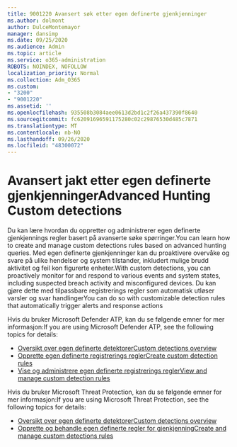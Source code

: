 ```yaml
---
title: 9001220 Avansert søk etter egen definerte gjenkjenninger
ms.author: dolmont
author: DulceMontemayor
manager: dansimp
ms.date: 09/25/2020
ms.audience: Admin
ms.topic: article
ms.service: o365-administration
ROBOTS: NOINDEX, NOFOLLOW
localization_priority: Normal
ms.collection: Adm_O365
ms.custom:
- "3200"
- "9001220"
ms.assetid: ''
ms.openlocfilehash: 935508b3084aee0613d2bd1c2f26a437390f8640
ms.sourcegitcommit: fc62091696591175280c02c29876530d485c7871
ms.translationtype: MT
ms.contentlocale: nb-NO
ms.lasthandoff: 09/26/2020
ms.locfileid: "48300072"
---
```

# <a name="advanced-hunting-custom-detections"></a><span data-ttu-id="549bc-102">Avansert jakt etter egen definerte gjenkjenninger</span><span class="sxs-lookup"><span data-stu-id="549bc-102">Advanced Hunting Custom detections</span></span>

<span data-ttu-id="549bc-103">Du kan lære hvordan du oppretter og administrerer egen definerte gjenkjennings regler basert på avanserte søke spørringer.</span><span class="sxs-lookup"><span data-stu-id="549bc-103">You can learn how to create and manage custom detections rules based on advanced hunting queries.</span></span> <span data-ttu-id="549bc-104">Med egen definerte gjenkjenninger kan du proaktivere overvåke og svare på ulike hendelser og system tilstander, inkludert mulige brudd aktivitet og feil kon figurerte enheter.</span><span class="sxs-lookup"><span data-stu-id="549bc-104">With custom detections, you can proactively monitor for and respond to various events and system states, including suspected breach activity and misconfigured devices.</span></span> <span data-ttu-id="549bc-105">Du kan gjøre dette med tilpassbare registrerings regler som automatisk utløser varsler og svar handlinger</span><span class="sxs-lookup"><span data-stu-id="549bc-105">You can do so with customizable detection rules that automatically trigger alerts and response actions</span></span>
  
<span data-ttu-id="549bc-106">Hvis du bruker Microsoft Defender ATP, kan du se følgende emner for mer informasjon:</span><span class="sxs-lookup"><span data-stu-id="549bc-106">If you are using Microsoft Defender ATP, see the following topics for details:</span></span> 
- [<span data-ttu-id="549bc-107">Oversikt over egen definerte detektorer</span><span class="sxs-lookup"><span data-stu-id="549bc-107">Custom detections overview</span></span>](https://docs.microsoft.com/windows/security/threat-protection/microsoft-defender-atp/overview-custom-detections)
- [<span data-ttu-id="549bc-108">Opprette egen definerte registrerings regler</span><span class="sxs-lookup"><span data-stu-id="549bc-108">Create custom detection rules</span></span>](https://docs.microsoft.com/windows/security/threat-protection/microsoft-defender-atp/custom-detection-rules)
- [<span data-ttu-id="549bc-109">Vise og administrere egen definerte registrerings regler</span><span class="sxs-lookup"><span data-stu-id="549bc-109">View and manage custom detection rules</span></span>](https://docs.microsoft.com/windows/security/threat-protection/microsoft-defender-atp/custom-detections-manage)

<span data-ttu-id="549bc-110">Hvis du bruker Microsoft Threat Protection, kan du se følgende emner for mer informasjon:</span><span class="sxs-lookup"><span data-stu-id="549bc-110">If you are using Microsoft Threat Protection, see the following topics for details:</span></span> 
- [<span data-ttu-id="549bc-111">Oversikt over egen definerte detektorer</span><span class="sxs-lookup"><span data-stu-id="549bc-111">Custom detections overview</span></span>](https://docs.microsoft.com/microsoft-365/security/mtp/custom-detections-overview)
- [<span data-ttu-id="549bc-112">Opprette og behandle egen definerte regler for gjenkjenning</span><span class="sxs-lookup"><span data-stu-id="549bc-112">Create and manage custom detections rules</span></span>](https://docs.microsoft.com/microsoft-365/security/mtp/custom-detection-rules)
